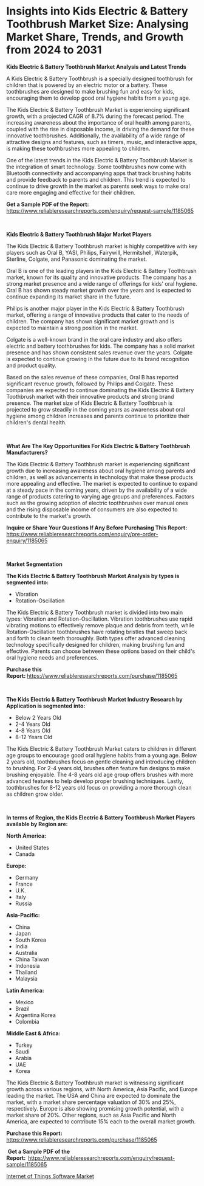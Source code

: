<p><h1>Insights into Kids Electric & Battery Toothbrush Market Size: Analysing Market Share, Trends, and Growth from 2024 to 2031</h1></p><p><strong>Kids Electric & Battery Toothbrush Market Analysis and Latest Trends</strong></p>
<p><p>A Kids Electric & Battery Toothbrush is a specially designed toothbrush for children that is powered by an electric motor or a battery. These toothbrushes are designed to make brushing fun and easy for kids, encouraging them to develop good oral hygiene habits from a young age.</p><p>The Kids Electric & Battery Toothbrush Market is experiencing significant growth, with a projected CAGR of 8.7% during the forecast period. The increasing awareness about the importance of oral health among parents, coupled with the rise in disposable income, is driving the demand for these innovative toothbrushes. Additionally, the availability of a wide range of attractive designs and features, such as timers, music, and interactive apps, is making these toothbrushes more appealing to children.</p><p>One of the latest trends in the Kids Electric & Battery Toothbrush Market is the integration of smart technology. Some toothbrushes now come with Bluetooth connectivity and accompanying apps that track brushing habits and provide feedback to parents and children. This trend is expected to continue to drive growth in the market as parents seek ways to make oral care more engaging and effective for their children.</p></p>
<p><strong>Get a Sample PDF of the Report:&nbsp;</strong> <a href="https://www.reliableresearchreports.com/enquiry/request-sample/1185065">https://www.reliableresearchreports.com/enquiry/request-sample/1185065</a></p>
<p>&nbsp;</p>
<p><strong>Kids Electric & Battery Toothbrush Major Market Players</strong></p>
<p><p>The Kids Electric & Battery Toothbrush market is highly competitive with key players such as Oral B, YASI, Philips, Fairywill, Hermitshell, Waterpik, Sterline, Colgate, and Panasonic dominating the market. </p><p>Oral B is one of the leading players in the Kids Electric & Battery Toothbrush market, known for its quality and innovative products. The company has a strong market presence and a wide range of offerings for kids' oral hygiene. Oral B has shown steady market growth over the years and is expected to continue expanding its market share in the future.</p><p>Philips is another major player in the Kids Electric & Battery Toothbrush market, offering a range of innovative products that cater to the needs of children. The company has shown significant market growth and is expected to maintain a strong position in the market.</p><p>Colgate is a well-known brand in the oral care industry and also offers electric and battery toothbrushes for kids. The company has a solid market presence and has shown consistent sales revenue over the years. Colgate is expected to continue growing in the future due to its brand recognition and product quality.</p><p>Based on the sales revenue of these companies, Oral B has reported significant revenue growth, followed by Philips and Colgate. These companies are expected to continue dominating the Kids Electric & Battery Toothbrush market with their innovative products and strong brand presence. The market size of Kids Electric & Battery Toothbrush is projected to grow steadily in the coming years as awareness about oral hygiene among children increases and parents continue to prioritize their children's dental health.</p></p>
<p>&nbsp;</p>
<p><strong>What Are The Key Opportunities For Kids Electric & Battery Toothbrush Manufacturers?</strong></p>
<p><p>The Kids Electric & Battery Toothbrush market is experiencing significant growth due to increasing awareness about oral hygiene among parents and children, as well as advancements in technology that make these products more appealing and effective. The market is expected to continue to expand at a steady pace in the coming years, driven by the availability of a wide range of products catering to varying age groups and preferences. Factors such as the growing adoption of electric toothbrushes over manual ones and the rising disposable income of consumers are also expected to contribute to the market's growth.</p></p>
<p><strong>Inquire or Share Your Questions If Any Before Purchasing This Report:</strong> <a href="https://www.reliableresearchreports.com/enquiry/pre-order-enquiry/1185065">https://www.reliableresearchreports.com/enquiry/pre-order-enquiry/1185065</a></p>
<p>&nbsp;</p>
<p><strong>Market Segmentation</strong></p>
<p><strong>The Kids Electric & Battery Toothbrush Market Analysis by types is segmented into:</strong></p>
<p><ul><li>Vibration</li><li>Rotation-Oscillation</li></ul></p>
<p><p>The Kids Electric & Battery Toothbrush market is divided into two main types: Vibration and Rotation-Oscillation. Vibration toothbrushes use rapid vibrating motions to effectively remove plaque and debris from teeth, while Rotation-Oscillation toothbrushes have rotating bristles that sweep back and forth to clean teeth thoroughly. Both types offer advanced cleaning technology specifically designed for children, making brushing fun and effective. Parents can choose between these options based on their child's oral hygiene needs and preferences.</p></p>
<p><strong>Purchase this Report:&nbsp;</strong><a href="https://www.reliableresearchreports.com/purchase/1185065">https://www.reliableresearchreports.com/purchase/1185065</a></p>
<p>&nbsp;</p>
<p><strong>The Kids Electric & Battery Toothbrush Market Industry Research by Application is segmented into:</strong></p>
<p><ul><li>Below 2 Years Old</li><li>2-4 Years Old</li><li>4-8 Years Old</li><li>8-12 Years Old</li></ul></p>
<p><p>The Kids Electric & Battery Toothbrush Market caters to children in different age groups to encourage good oral hygiene habits from a young age. Below 2 years old, toothbrushes focus on gentle cleaning and introducing children to brushing. For 2-4 years old, brushes often feature fun designs to make brushing enjoyable. The 4-8 years old age group offers brushes with more advanced features to help develop proper brushing techniques. Lastly, toothbrushes for 8-12 years old focus on providing a more thorough clean as children grow older.</p></p>
<p>&nbsp;</p>
<p><strong>In terms of Region, the Kids Electric & Battery Toothbrush Market Players available by Region are:</strong></p>
<p>
    <p> <strong> North America: </strong>
        <ul>
            <li>United States</li>
            <li>Canada</li>
        </ul>
        </p> 
    <p> <strong> Europe: </strong>
        <ul>
            <li>Germany</li>
            <li>France</li>
            <li>U.K.</li>
            <li>Italy</li>
            <li>Russia</li>
        </ul>
        </p> 
    <p> <strong> Asia-Pacific: </strong>
        <ul>
            <li>China</li>
            <li>Japan</li>
            <li>South Korea</li>
            <li>India</li>
            <li>Australia</li>
            <li>China Taiwan</li>
            <li>Indonesia</li>
            <li>Thailand</li>
            <li>Malaysia</li>
        </ul>
        </p> 
    <p> <strong> Latin America: </strong>
        <ul>
            <li>Mexico</li>
            <li>Brazil</li>
            <li>Argentina Korea</li>
            <li>Colombia</li>
        </ul>
        </p> 
    <p> <strong> Middle East & Africa: </strong>
        <ul>
            <li>Turkey</li>
            <li>Saudi</li>
            <li>Arabia</li>
            <li>UAE</li>
            <li>Korea</li>
        </ul>
    </p>
    </p>
<p><p>The Kids Electric & Battery Toothbrush market is witnessing significant growth across various regions, with North America, Asia Pacific, and Europe leading the market. The USA and China are expected to dominate the market, with a market share percentage valuation of 30% and 25%, respectively. Europe is also showing promising growth potential, with a market share of 20%. Other regions, such as Asia Pacific and North America, are expected to contribute 15% each to the overall market growth.</p></p>
<p><strong>Purchase this Report: </strong><a href="https://www.reliableresearchreports.com/purchase/1185065">https://www.reliableresearchreports.com/purchase/1185065</a></p>
<p>&nbsp;<strong>Get a Sample PDF of the Report:&nbsp;&nbsp;</strong><a href="https://www.reliableresearchreports.com/enquiry/request-sample/1185065">https://www.reliableresearchreports.com/enquiry/request-sample/1185065</a></p>
<p><strong></strong></p>
<p><p><a href="https://github.com/peachesmcdowel1/Market-Research-Report-List-1/blob/main/internet-of-things-software-market.md">Internet of Things Software Market</a></p></p>